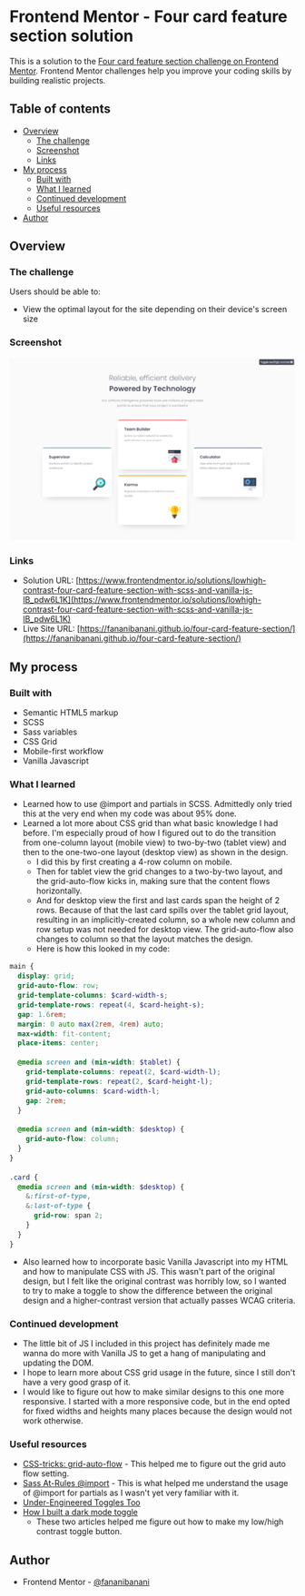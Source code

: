 # Frontend Mentor - Four card feature section solution

This is a solution to the [Four card feature section challenge on Frontend Mentor](https://www.frontendmentor.io/challenges/four-card-feature-section-weK1eFYK). Frontend Mentor challenges help you improve your coding skills by building realistic projects.

## Table of contents

- [Overview](#overview)
  - [The challenge](#the-challenge)
  - [Screenshot](#screenshot)
  - [Links](#links)
- [My process](#my-process)
  - [Built with](#built-with)
  - [What I learned](#what-i-learned)
  - [Continued development](#continued-development)
  - [Useful resources](#useful-resources)
- [Author](#author)

## Overview

### The challenge

Users should be able to:

- View the optimal layout for the site depending on their device's screen size

### Screenshot

![](./images/screenshot.png)

### Links

- Solution URL: [https://www.frontendmentor.io/solutions/lowhigh-contrast-four-card-feature-section-with-scss-and-vanilla-js-lB_pdw6L1K](https://www.frontendmentor.io/solutions/lowhigh-contrast-four-card-feature-section-with-scss-and-vanilla-js-lB_pdw6L1K)
- Live Site URL: [https://fananibanani.github.io/four-card-feature-section/](https://fananibanani.github.io/four-card-feature-section/)

## My process

### Built with

- Semantic HTML5 markup
- SCSS
- Sass variables
- CSS Grid
- Mobile-first workflow
- Vanilla Javascript

### What I learned

- Learned how to use @import and partials in SCSS. Admittedly only tried this at the very end when my code was about 95% done.
- Learned a lot more about CSS grid than what basic knowledge I had before. I'm especially proud of how I figured out to do the transition from one-column layout (mobile view) to two-by-two (tablet view) and then to the one-two-one layout (desktop view) as shown in the design.
  - I did this by first creating a 4-row column on mobile.
  - Then for tablet view the grid changes to a two-by-two layout, and the grid-auto-flow kicks in, making sure that the content flows horizontally.
  - And for desktop view the first and last cards span the height of 2 rows. Because of that the last card spills over the tablet grid layout, resulting in an implicitly-created column, so a whole new column and row setup was not needed for desktop view. The grid-auto-flow also changes to column so that the layout matches the design.
  - Here is how this looked in my code:

```scss
main {
  display: grid;
  grid-auto-flow: row;
  grid-template-columns: $card-width-s;
  grid-template-rows: repeat(4, $card-height-s);
  gap: 1.6rem;
  margin: 0 auto max(2rem, 4rem) auto;
  max-width: fit-content;
  place-items: center;

  @media screen and (min-width: $tablet) {
    grid-template-columns: repeat(2, $card-width-l);
    grid-template-rows: repeat(2, $card-height-l);
    grid-auto-columns: $card-width-l;
    gap: 2rem;
  }

  @media screen and (min-width: $desktop) {
    grid-auto-flow: column;
  }
}

.card {
  @media screen and (min-width: $desktop) {
    &:first-of-type,
    &:last-of-type {
      grid-row: span 2;
    }
  }
}
```

- Also learned how to incorporate basic Vanilla Javascript into my HTML and how to manipulate CSS with JS. This wasn't part of the original design, but I felt like the original contrast was horribly low, so I wanted to try to make a toggle to show the difference between the original design and a higher-contrast version that actually passes WCAG criteria.

### Continued development

- The little bit of JS I included in this project has definitely made me wanna do more with Vanilla JS to get a hang of manipulating and updating the DOM.
- I hope to learn more about CSS grid usage in the future, since I still don't have a very good grasp of it.
- I would like to figure out how to make similar designs to this one more responsive. I started with a more responsive code, but in the end opted for fixed widths and heights many places because the design would not work otherwise.

### Useful resources

- [CSS-tricks: grid-auto-flow](https://css-tricks.com/almanac/properties/g/grid-auto-flow/) - This helped me to figure out the grid auto flow setting.
- [Sass At-Rules @import](https://sass-lang.com/documentation/at-rules/import) - This is what helped me understand the usage of @import for partials as I wasn't yet very familiar with it.
- [Under-Engineered Toggles Too](https://adrianroselli.com/2019/08/under-engineered-toggles-too.html)
- [How I built a dark mode toggle](https://hidde.blog/dark-light/)
  - These two articles helped me figure out how to make my low/high contrast toggle button.

## Author

- Frontend Mentor - [@fananibanani](https://www.frontendmentor.io/profile/fananibanani)
